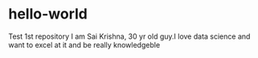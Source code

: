 # hello-world
Test 1st repository
I am Sai Krishna, 30 yr old guy.I love data science and want to excel at it and be really knowledgeble
